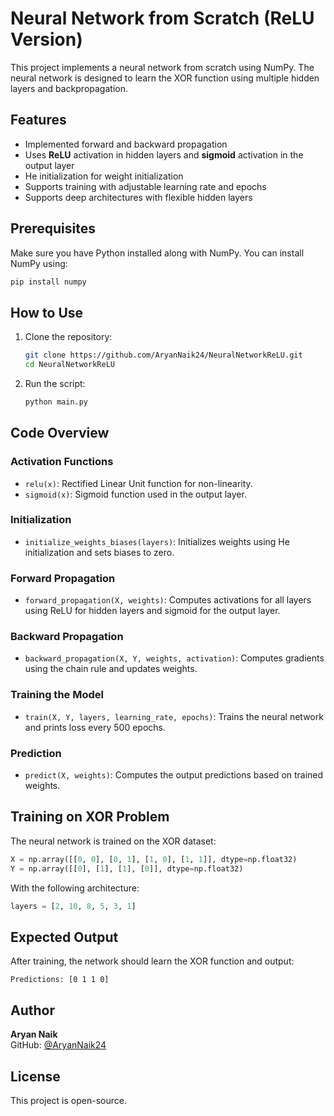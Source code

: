 # Neural Network from Scratch (ReLU Version)

This project implements a neural network from scratch using NumPy. The neural network is designed to learn the XOR function using multiple hidden layers and backpropagation.

## Features
- Implemented forward and backward propagation
- Uses **ReLU** activation in hidden layers and **sigmoid** activation in the output layer
- He initialization for weight initialization
- Supports training with adjustable learning rate and epochs
- Supports deep architectures with flexible hidden layers

## Prerequisites
Make sure you have Python installed along with NumPy. You can install NumPy using:
```sh
pip install numpy
```

## How to Use

1. Clone the repository:
   ```sh
   git clone https://github.com/AryanNaik24/NeuralNetworkReLU.git
   cd NeuralNetworkReLU
   ```

2. Run the script:
   ```sh
   python main.py
   ```

## Code Overview

### Activation Functions
- `relu(x)`: Rectified Linear Unit function for non-linearity.
- `sigmoid(x)`: Sigmoid function used in the output layer.

### Initialization
- `initialize_weights_biases(layers)`: Initializes weights using He initialization and sets biases to zero.

### Forward Propagation
- `forward_propagation(X, weights)`: Computes activations for all layers using ReLU for hidden layers and sigmoid for the output layer.

### Backward Propagation
- `backward_propagation(X, Y, weights, activation)`: Computes gradients using the chain rule and updates weights.

### Training the Model
- `train(X, Y, layers, learning_rate, epochs)`: Trains the neural network and prints loss every 500 epochs.

### Prediction
- `predict(X, weights)`: Computes the output predictions based on trained weights.

## Training on XOR Problem
The neural network is trained on the XOR dataset:

```python
X = np.array([[0, 0], [0, 1], [1, 0], [1, 1]], dtype=np.float32)
Y = np.array([[0], [1], [1], [0]], dtype=np.float32)
```

With the following architecture:
```python
layers = [2, 10, 8, 5, 3, 1]
```

## Expected Output
After training, the network should learn the XOR function and output:
```
Predictions: [0 1 1 0]
```

## Author
**Aryan Naik**  
GitHub: [@AryanNaik24](https://github.com/AryanNaik24)

## License
This project is open-source.

